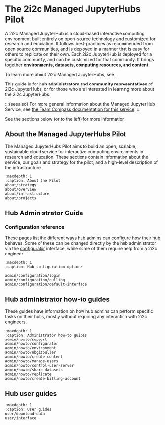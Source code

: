 # The 2i2c Managed JupyterHubs Pilot

A 2i2c Managed JupyterHub is a cloud-based interactive computing environment built entirely on open-source technology and customized for research and education.
It follows best-practices as recommended from open source communities, and is deployed in a manner that is easy for others to replicate on their own.
Each 2i2c JupyterHub is deployed for a specific community, and can be customized for that community.
It brings together **environments, datasets, computing resources, and content**.

To learn more about 2i2c Managed JupyterHubs, see [](about-the-project).

This guide is for **hub administrators and community representatives** of 2i2c JupyterHubs, or for those who are interested in learning more about the 2i2c JupyterHubs.

:::{seealso}
For more general information about the Managed JupyterHub Service, see [the Team Compass documentation for this service](https://team-compass.2i2c.org/en/latest/projects/managed-hubs/index.html).
:::

See the sections below (or to the left) for more information.

## About the Managed JupyterHubs Pilot

The Managed JupyterHubs Pilot aims to build an open, scalable, sustainable cloud service for interactive computing environments in research and education.
These sections contain information about the service, our goals and strategy for the pilot, and a high-level description of the infrastructure.

```{toctree}
:maxdepth: 1
:caption: About the Pilot
about/strategy
about/overview
about/infrastructure
about/projects
```

## Hub Administrator Guide


### Configuration reference

These pages list the different ways hub admins can configure how
their hub behaves. Some of these can be changed directly by the hub administrator
via the [configurator](admin/howto/configurator.md) interface, while some of
them require help from a 2i2c engineer.

```{toctree}
:maxdepth: 1
:caption: Hub configuration options

admin/configuration/login
admin/configuration/culling
admin/configuration/default-interface
```

## Hub administrator how-to guides

These guides have information on how hub admins can perform specific
tasks on their hubs, mostly without requiring any interaction with
2i2c engineers.

```{toctree}
:maxdepth: 1
:caption: Administrator how-to guides
admin/howto/support
admin/howto/configurator
admin/howto/environment
admin/howto/nbgitpuller
admin/howto/create-content
admin/howto/manage-users
admin/howto/control-user-server
admin/howto/share-datasets
admin/howto/replicate
admin/howto/create-billing-account

```

## Hub user guides

```{toctree}
:maxdepth: 1
:caption: User guides
user/download-data
user/interface
```
